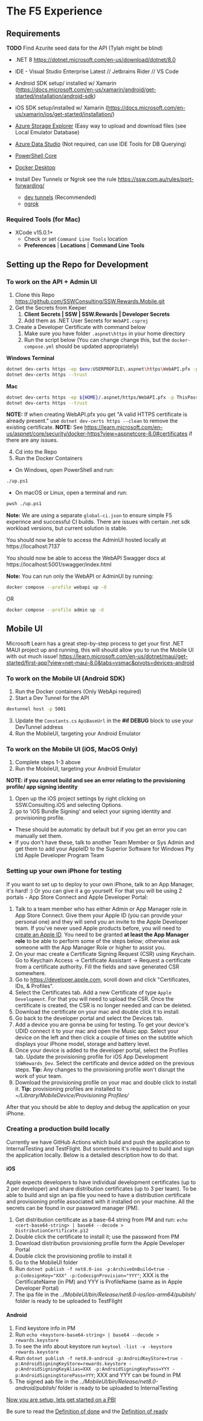 # The F5 Experience

## Requirements 
**TODO** Find Azurite seed data for the API (Tylah might be blind)

- .NET 8 https://dotnet.microsoft.com/en-us/download/dotnet/8.0
- IDE - Visual Studio Enterprise Latest // Jetbrains Rider // VS Code 
- Android SDK setup/ installed w/ Xamarin (https://docs.microsoft.com/en-us/xamarin/android/get-started/installation/android-sdk)
- iOS SDK setup/installed w/ Xamarin (https://docs.microsoft.com/en-us/xamarin/ios/get-started/installation/)
- [Azure Storage Explorer](https://azure.microsoft.com/en-us/features/storage-explorer/) (Easy way to upload and download files (see Local Emulator Database)
- [Azure Data Studio](https://azure.microsoft.com/en-us/products/data-studio/) (Not required, can use IDE Tools for DB Querying)
- [PowerShell Core](https://github.com/PowerShell/PowerShell)
- [Docker Desktop](https://docs.docker.com/desktop/)

- Install Dev Tunnels or Ngrok see the rule https://ssw.com.au/rules/port-forwarding/
  - [dev tunnels](https://learn.microsoft.com/en-us/azure/developer/dev-tunnels/get-started?tabs=macos) (Recommended)
  - [ngrok](https://ngrok.com/)

### Required Tools (for Mac)

- XCode v15.0.1+
  - Check or set `Command Line Tools` location
  - **Preferences** | **Locations** | **Command Line Tools**

## Setting up the Repo for Development
### To work on the API + Admin UI
1. Clone this Repo https://github.com/SSWConsulting/SSW.Rewards.Mobile.git
2. Get the Secrets from Keeper 
   1. **Client Secrets | SSW | SSW.Rewards | Developer Secrets**
   2. Add them as .NET User Secrets for `WebAPI.csproj`
3. Create a Developer Certificate with command below
   1. Make sure you have folder `.aspnet\https` in your home directory
   1. Run the script below (You can change change this, but the `docker-compose.yml` should be updated appropriately)

**Windows Terminal**
```bash
dotnet dev-certs https -ep $env:USERPROFILE\.aspnet\https\WebAPI.pfx -p ThisPassword
dotnet dev-certs https --trust
```

**Mac**
```bash
dotnet dev-certs https -ep ${HOME}/.aspnet/https/WebAPI.pfx -p ThisPassword
dotnet dev-certs https --trust
```

**NOTE:** If when creating WebAPI.pfx you get "A valid HTTPS certificate is already present." use `dotnet dev-certs https --clean` to remove the existing certificate.
**NOTE:** See https://learn.microsoft.com/en-us/aspnet/core/security/docker-https?view=aspnetcore-8.0#certificates if there are any issues.

4. Cd into the Repo
5. Run the Docker Containers
* On Windows, open PowerShell and run:
 ```bash
 ./up.ps1
 ```
* On macOS or Linux, open a terminal and run:
```bash
pwsh ./up.ps1
```

**Note:** We are using a separate `global-ci.json` to ensure simple F5 experince and successful CI builds. There are issues with certain .net sdk workload versions, but current solution is stable.
  
You should now be able to access the AdminUI hosted locally at https://localhost:7137  
  
You should now be able to access the WebAPI Swagger docs at https://localhost:5001/swagger/index.html

**Note:** You can run only the WebAPI or AdminUI by running:
```bash
docker compose --profile webapi up -d
```
OR
```bash
docker compose --profile admin up -d
```

## Mobile UI

Microsoft Learn has a great step-by-step process to get your first .NET MAUI project up and running, this will should allow you to run the Mobile UI with out much issue! https://learn.microsoft.com/en-us/dotnet/maui/get-started/first-app?view=net-maui-8.0&tabs=vsmac&pivots=devices-android 

### To work on the Mobile UI (Android SDK)
1. Run the Docker containers (Only WebApi required)
2. Start a Dev Tunnel for the API
```bash
devtunnel host -p 5001
```
3. Update the `Constants.cs` `ApiBaseUrl` in the **#if DEBUG** block to use your DevTunnel address
4. Run the MobileUI, targeting your Android Emulator

### To work on the Mobile UI (iOS, MacOS Only)
1. Complete steps 1-3 above
2. Run the MobileUI, targeting your Android Emulator

**NOTE: if you cannot build and see an error relating to the provisioning profile/ app signing identity**

1. Open up the iOS project settings by right clicking on SSW.Consulting.iOS and selecting Options.
1. go to 'iOS Bundle Signing' and select your signing identity and provisioning profile.

- These should be automatic by default but if you get an error you can manually set them.
- If you don't have these, talk to another Team Member or Sys Admin and get them to add your AppleID to the Superior Software for Windows Pty Ltd
  Apple Developer Program Team

### Setting up your own iPhone for testing
If you want to set up to deploy to your own iPhone, talk to an App Manager, it's hard! :)
Or you can give it a go yourself. For that you will be using 2 portals - App Store Connect and Apple Developer Portal:
1. Talk to a team member who has either Admin or App Manager role in App Store Connect. Give them your Apple ID (you can provide your personal one) and they will send you an invite to the Apple Developer team. If you've never used Apple products before, you will need to [create an Apple ID](https://support.apple.com/en-au/108647). You need to be granted **at least the App Manager role** to be able to perform some of the steps below; otherwise ask someone with the App Manager Role or higher to assist you.
2. On your mac create a Certificate Signing Request (CSR) using Keychain. Go to Keychain Access -> Certificate Assistant -> Request a certificate from a certificate authority. Fill the fields and save generated CSR somewhere.
3. Go to https://developer.apple.com, scroll down and click "Certificates, IDs, & Profiles".
4. Select the Certificates tab. Add a new Certificate of type `Apple Development`. For that you will need to upload the CSR. Once the certificate is created, the CSR is no longer needed and can be deleted.
5. Download the certificate on your mac and double click it to install.
6. Go back to the developer portal and select the Devices tab.
7. Add a device you are gonna be using for testing. To get your device's UDID connect it to your mac and open the Music app. Select your device on the left and then click a couple of times on the subtitle which displays your iPhone model, storage and battery level.
8. Once your device is added to the developer portal, select the Profiles tab. Update the provisioning profile for iOS App Development `SSWRewards_Dev`. Select the certificate and device added on the previous steps. **Tip:** Any changes to the provisioning profile won't disrupt the work of your team.
9. Download the provisioning profile on your mac and double click to install it. **Tip:** provisioning profiles are installed to _~/Library/MobileDevice/Provisioning Profiles/_

After that you should be able to deploy and debug the application on your iPhone.

### Creating a production build locally
Currently we have GitHub Actions which build and push the application to InternalTesting and TestFlight. But sometimes it's required to build and sign the application locally.
Below is a detailed description how to do that.

#### iOS
Apple expects developers to have individual development certificates (up to 2 per developer) and share distribution certificates (up to 3 per team).
To be able to build and sign an ipa file you need to have a distribution certificate and provisioning profile associated with it installed on your machine.
All the secrets can be found in our password manager (PM).

1. Get distribution certificate as a base-64 string from PM and run: `echo <cert-base64-string> | base64 --decode > DistributionCertificate.p12`
2. Double click the certificate to install it; use the password from PM
3. Download distribution provisioning profile form the Apple Developer Portal
4. Double click the provisioning profile to install it
5. Go to the MobileUI folder
6. Run `dotnet publish -f net8.0-ios -p:ArchiveOnBuild=true -p:CodesignKey="XXX" -p:CodesignProvision="YYY"`; XXX is the CertificateName (in PM) and YYY is ProfileName (same as in Apple Developer Portal)
7. The ipa file in the _../MobileUI/bin/Release/net8.0-ios/ios-arm64/publish/_ folder is ready to be uploaded to TestFlight

#### Android
1. Find keystore info in PM
2. Run `echo <keystore-base64-string> | base64 --decode > rewards.keystore`
3. To see the info about keystore run `keytool -list -v -keystore rewards.keystore`
4. Run `dotnet publish -f net8.0-android -p:AndroidKeyStore=true -p:AndroidSigningKeyStore=rewards.keystore -p:AndroidSigningKeyAlias=XXX -p:AndroidSigningKeyPass=YYY -p:AndroidSigningStorePass=YYY`; XXX and YYY can be found in PM
5. The signed aab file in the _../MobileUI/bin/Release/net8.0-android/publish/_ folder is ready to be uploaded to InternalTesting


[Now you are setup, lets get started on a PBI](Definition-of-Ready.md)

Be sure to read the [Definition of done](Definition-of-Done.md) and the [Definition of ready](Definition-of-Ready.md)

